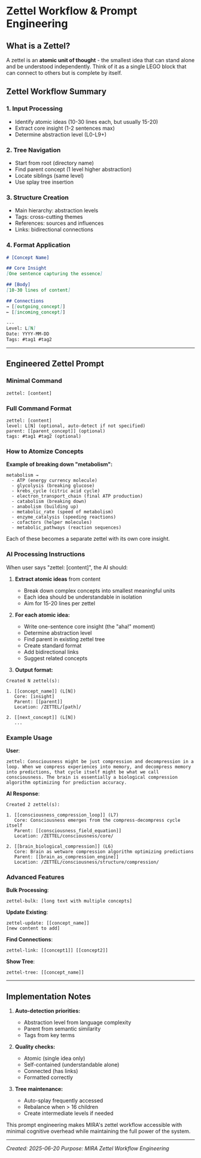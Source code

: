 # Zettel Workflow & Prompt Engineering

## What is a Zettel?
A zettel is an **atomic unit of thought** - the smallest idea that can stand alone and be understood independently. Think of it as a single LEGO block that can connect to others but is complete by itself.

## Zettel Workflow Summary

### 1. Input Processing
- Identify atomic ideas (10-30 lines each, but usually 15-20)
- Extract core insight (1-2 sentences max)
- Determine abstraction level (L0-L9+)

### 2. Tree Navigation  
- Start from root (directory name)
- Find parent concept (1 level higher abstraction)
- Locate siblings (same level)
- Use splay tree insertion

### 3. Structure Creation
- Main hierarchy: abstraction levels
- Tags: cross-cutting themes
- References: sources and influences
- Links: bidirectional connections

### 4. Format Application
```markdown
# [Concept Name]

## Core Insight
[One sentence capturing the essence]

## [Body]
[10-30 lines of content]

## Connections
→ [[outgoing_concept]]
← [[incoming_concept]]

---
Level: L[N]
Date: YYYY-MM-DD
Tags: #tag1 #tag2
```

---

## Engineered Zettel Prompt

### Minimal Command
```
zettel: [content]
```

### Full Command Format
```
zettel: [content]
level: L[N] (optional, auto-detect if not specified)
parent: [[parent_concept]] (optional)
tags: #tag1 #tag2 (optional)
```

### How to Atomize Concepts

**Example of breaking down "metabolism":**
```
metabolism → 
  - ATP (energy currency molecule)
  - glycolysis (breaking glucose)
  - krebs_cycle (citric acid cycle)
  - electron_transport_chain (final ATP production)
  - catabolism (breaking down)
  - anabolism (building up)
  - metabolic_rate (speed of metabolism)
  - enzyme_catalysis (speeding reactions)
  - cofactors (helper molecules)
  - metabolic_pathways (reaction sequences)
```

Each of these becomes a separate zettel with its own core insight.

### AI Processing Instructions

When user says "zettel: [content]", the AI should:

1. **Extract atomic ideas** from content
   - Break down complex concepts into smallest meaningful units
   - Each idea should be understandable in isolation
   - Aim for 15-20 lines per zettel
   
2. **For each atomic idea:**
   - Write one-sentence core insight (the "aha!" moment)
   - Determine abstraction level
   - Find parent in existing zettel tree
   - Create standard format
   - Add bidirectional links
   - Suggest related concepts

3. **Output format:**
```
Created N zettel(s):

1. [[concept_name]] (L[N])
   Core: [insight]
   Parent: [[parent]]
   Location: /ZETTEL/[path]/

2. [[next_concept]] (L[N])
   ...
```

### Example Usage

**User**: 
```
zettel: Consciousness might be just compression and decompression in a loop. When we compress experiences into memory, and decompress memory into predictions, that cycle itself might be what we call consciousness. The brain is essentially a biological compression algorithm optimizing for prediction accuracy.
```

**AI Response**:
```
Created 2 zettel(s):

1. [[consciousness_compression_loop]] (L7)
   Core: Consciousness emerges from the compress-decompress cycle itself
   Parent: [[consciousness_field_equation]]
   Location: /ZETTEL/consciousness/core/

2. [[brain_biological_compression]] (L6)  
   Core: Brain as wetware compression algorithm optimizing predictions
   Parent: [[brain_as_compression_engine]]
   Location: /ZETTEL/consciousness/structure/compression/
```

### Advanced Features

**Bulk Processing**:
```
zettel-bulk: [long text with multiple concepts]
```

**Update Existing**:
```
zettel-update: [[concept_name]]
[new content to add]
```

**Find Connections**:
```
zettel-link: [[concept1]] [[concept2]]
```

**Show Tree**:
```
zettel-tree: [[concept_name]]
```

---

## Implementation Notes

1. **Auto-detection priorities:**
   - Abstraction level from language complexity
   - Parent from semantic similarity
   - Tags from key terms

2. **Quality checks:**
   - Atomic (single idea only)
   - Self-contained (understandable alone)
   - Connected (has links)
   - Formatted correctly

3. **Tree maintenance:**
   - Auto-splay frequently accessed
   - Rebalance when > 16 children
   - Create intermediate levels if needed

This prompt engineering makes MIRA's zettel workflow accessible with minimal cognitive overhead while maintaining the full power of the system.

---
*Created: 2025-06-20*
*Purpose: MIRA Zettel Workflow Engineering*